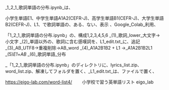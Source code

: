 _1_2_1_歌詞単語の分布.ipynb_は、

小学生単語E1、中学生単語A1A2(CEFR-J)、高学生単語B1(CEFR-J)、大学生単語B2(CEFR-J)、L1、で歌詞単語の、ある、ない、表示
、Google_Colab_利用、

「1_2_1_歌詞単語の分布.ipynb」の、構成1,2,3,4,5,6
_(1)_歌詞_lower_大文字→小文字
_(2)_単語以外の、歌詞に含む感嘆詞を、L1_edit.txt_に、追記
_(3)_AB_UTF8→重複削除→AB_word
_(4)_A1A2B1B2 + L1 →_A1A2B1B2L1
_(5)_E1_+_AB_
_(6)_歌詞単語_分布

_「1_2_1_歌詞単語の分布.ipynb」のディレクトリに、lyrics_list.zip、word_list.zip、解凍してフォルダを置く、_L1_edit.txt_は、ファイルで置く、

https://eigo-lab.com/word-list4/
　　小学校で習う英単語リスト eigo_lab
  
